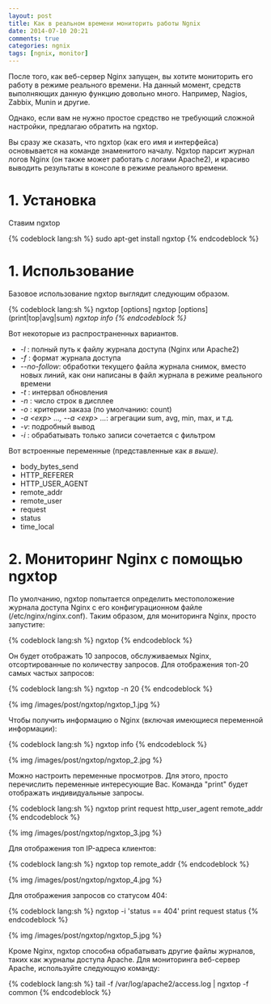```yaml
---
layout: post
title: Как в реальном времени мониторить работы Ngnix
date: 2014-07-10 20:21
comments: true
categories: ngnix
tags: [ngnix, monitor]
---
```


После того, как веб-сервер Nginx запущен, вы хотите мониторить его работу в режиме реального времени. 
На данный момент, средств выполняющих данную функцию довольно много. Например, Nagios, Zabbix, Munin и другие.

Однако, если вам не нужно простое средство не требующий сложной настройки, предлагаю обратить на ngxtop. 

Вы сразу же сказать, что ngxtop (как его имя и интерфейса) основывается на команде знаменитого началу. 
Ngxtop парсит журнал логов Nginx (он также может работать с логами Apache2), и красиво выводить результаты в консоле в режиме реального времени. 
<!-- more -->

#  1. Установка

Ставим ngxtop

{% codeblock lang:sh %}
sudo apt-get install ngxtop
{% endcodeblock %}

#  1. Использование

Базовое использование ngxtop выглядит следующим образом.

{% codeblock lang:sh %}
ngxtop [options]
ngxtop [options] (print|top|avg|sum) <var>
ngxtop info
{% endcodeblock %}

Вот некоторые из распространенных вариантов.

- *-l <file>*: полный путь к файлу журнала доступа (Nginx или Apache2) 
- *-f <format>*: формат журнала доступа 
- *--no-follow*: обработки текущего файла журнала снимок, вместо новых линий, как они написаны в файл журнала в режиме реального времени 
- *-t <seconds>*: интервал обновления 
- *-n <number>*: число строк в дисплее 
- *-o <var>*: критерии заказа (по умолчанию: count) 
- *-a <ехр> ..., --a <ехр> ...*: агрегации sum, avg, min, max, и т.д.
- *-v*: подробный вывод 
- *-i <filter-expression>*: обрабатывать только записи сочетается с фильтром 

Вот встроенные переменные (представленные как <var> в выше). 

- body_bytes_send 
- HTTP_REFERER 
- HTTP_USER_AGENT 
- remote_addr 
- remote_user 
- request
- status
- time_local

#  2. Мониторинг Nginx с помощью ngxtop

По умолчанию, ngxtop попытается определить местоположение журнала доступа Nginx с его конфигурационном файле (/etc/nginx/nginx.conf). 
Таким образом, для мониторинга Nginx, просто запустите:

{% codeblock lang:sh %}
ngxtop
{% endcodeblock %}

Он будет отображать 10 запросов, обслуживаемых Nginx, отсортированные по количеству запросов. 
Для отображения топ-20 самых частых запросов:

{% codeblock lang:sh %}
ngxtop -n 20
{% endcodeblock %}

{% img /images/post/ngxtop/ngxtop_1.jpg %}

Чтобы получить информацию о Nginx (включая имеющиеся переменной информации):

{% codeblock lang:sh %}
ngxtop info
{% endcodeblock %}

{% img /images/post/ngxtop/ngxtop_2.jpg %}

Можно настроить переменные просмотров. Для этого, просто перечислить переменные интересующие Вас. Команда "print" будет отображать индивидуальные запросы.

{% codeblock lang:sh %}
ngxtop print request http_user_agent remote_addr
{% endcodeblock %}

{% img /images/post/ngxtop/ngxtop_3.jpg %}

Для отображения топ IP-адреса клиентов:

{% codeblock lang:sh %}
ngxtop top remote_addr
{% endcodeblock %}

{% img /images/post/ngxtop/ngxtop_4.jpg %}

Для отображения запросов со статусом 404:

{% codeblock lang:sh %}
ngxtop -i 'status == 404' print request status
{% endcodeblock %}

{% img /images/post/ngxtop/ngxtop_5.jpg %}

Кроме Nginx, ngxtop способна обрабатывать другие файлы журналов, таких как журналы доступа Apache. Для мониторинга веб-сервер Apache, используйте следующую команду:

{% codeblock lang:sh %}
tail -f /var/log/apache2/access.log | ngxtop -f common
{% endcodeblock %}



